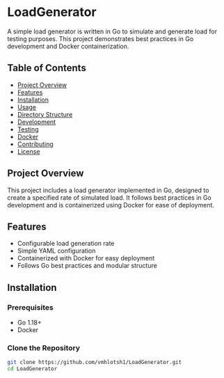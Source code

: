 # LoadGenerator

A simple load generator is written in Go to simulate and generate load for testing purposes. This project demonstrates best practices in Go development and Docker containerization.

## Table of Contents

- [Project Overview](#project-overview)
- [Features](#features)
- [Installation](#installation)
- [Usage](#usage)
- [Directory Structure](#directory-structure)
- [Development](#development)
- [Testing](#testing)
- [Docker](#docker)
- [Contributing](#contributing)
- [License](#license)

## Project Overview

This project includes a load generator implemented in Go, designed to create a specified rate of simulated load. It follows best practices in Go development and is containerized using Docker for ease of deployment.

## Features

- Configurable load generation rate
- Simple YAML configuration
- Containerized with Docker for easy deployment
- Follows Go best practices and modular structure

## Installation

### Prerequisites

- Go 1.18+
- Docker

### Clone the Repository

```sh
git clone https://github.com/vmhlotsh1/LoadGenerator.git
cd LoadGenerator
